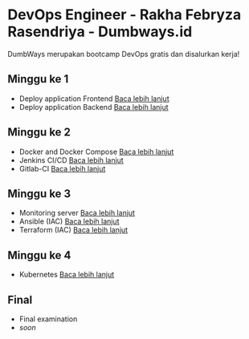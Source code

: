 # DevOps Engineer - Rakha Febryza Rasendriya - Dumbways.id
DumbWays merupakan bootcamp DevOps gratis dan disalurkan kerja!

## Minggu ke 1
- Deploy application Frontend  [Baca lebih lanjut](week-1/day1.md)
- Deploy application Backend [Baca lebih lanjut](week-1/day2.md)

## Minggu ke 2
- Docker and Docker Compose [Baca lebih lanjut](week-2/day3.md)
- Jenkins CI/CD [Baca lebih lanjut](week-2/day4.md)
- Gitlab-CI [Baca lebih lanjut](week-2/day5.md)

## Minggu ke 3
- Monitoring server [Baca lebih lanjut](week-3/day6.md)
- Ansible (IAC) [Baca lebih lanjut](week-3/day7.md)
- Terraform (IAC) [Baca lebih lanjut](week-3/day8.md)

## Minggu ke 4
- Kubernetes [Baca lebih lanjut](week-4/day9.md)

## Final
- Final examination
- *soon*
